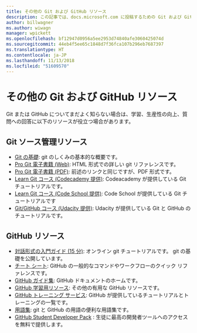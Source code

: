 ```yaml
---
title: その他の Git および GitHub リソース
description: この記事では、docs.microsoft.com に投稿するための Git および GitHub の学習に関する推奨されるリソースの一覧を示します。
author: billwagner
ms.author: wiwagn
manager: wpickett
ms.openlocfilehash: bf12947d0956a5ee2953d74840afe3060425074d
ms.sourcegitcommit: 44eb4f5ee65c1848d7f36fca107b296eb7687397
ms.translationtype: HT
ms.contentlocale: ja-JP
ms.lasthandoff: 11/13/2018
ms.locfileid: "51609570"
---
```

# <a name="additional-git-and-github-resources"></a>その他の Git および GitHub リソース

Git または GitHub についてまだよく知らない場合は、学習、生産性の向上、質問への回答に以下のリソースが役立つ場合があります。

## <a name="git-source-control-resources"></a>Git ソース管理リソース

- [Git の基礎](https://go.microsoft.com/fwlink/?linkid=853939): git のしくみの基本的な概要です。
- [Pro Git 電子書籍 (Web)](https://go.microsoft.com/fwlink/?linkid=853940): HTML 形式での詳しい git リファレンスです。
- [Pro Git 電子書籍 (PDF)](https://progit2.s3.amazonaws.com/en/2016-03-22-f3531/progit-en.1084.pdf): 前述のリンクと同じですが、PDF 形式です。
- [Learn Git コース (Codecademy 提供)](https://www.codecademy.com/learn/learn-git): Codeacademy が提供している Git チュートリアルです。
- [Learn Git コース (Code School 提供)](https://www.codeschool.com/courses/try-git): Code School が提供している Git チュートリアルです
- [Git/GitHub コース (Udacity 提供)](https://www.udacity.com/course/how-to-use-git-and-github--ud775): Udacity が提供している Git と GitHub のチュートリアルです。

## <a name="github-resources"></a>GitHub リソース

- [対話形式の入門ガイド (15 分)](https://try.github.io/): オンライン git チュートリアルです。 git の基礎を公開しています。
- [チート シート](https://go.microsoft.com/fwlink/?linkid=853941): GitHub の一般的なコマンドやワークフローのクイック リファレンスです。
- [GitHub ガイド集](https://guides.github.com/): GitHub ドキュメントのホームです。
- [GitHub 学習用リソース](https://help.github.com/articles/git-and-github-learning-resources/): その他の有用な GitHub リソースです。
- [GitHub トレーニング サービス](https://services.github.com/training/): GitHub が提供しているチュートリアルとトレーニングの一覧です。
- [用語集](https://help.github.com/articles/github-glossary): git と GitHub の用語の便利な用語集です。
- [GitHub Student Developer Pack](https://education.github.com/pack) : 生徒に最高の開発者ツールへのアクセスを無料で提供します。
